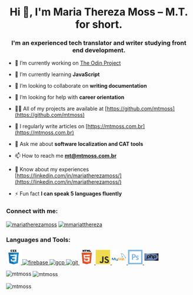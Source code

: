 <h1 align="center">Hi 👋, I'm Maria Thereza Moss – M.T. for short.</h1>
<h3 align="center">I'm an experienced tech translator and writer studying front end development.</h3>

- 🔭 I’m currently working on [The Odin Project](https://www.theodinproject.com/)

- 🌱 I’m currently learning **JavaScript**

- 👯 I’m looking to collaborate on **writing documentation**

- 🤝 I’m looking for help with **career orientation**

- 👨‍💻 All of my projects are available at [https://github.com/mtmoss](https://github.com/mtmoss)

- 📝 I regularly write articles on [https://mtmoss.com.br](https://mtmoss.com.br)

- 💬 Ask me about **software localization and CAT tools**

- 📫 How to reach me **mt@mtmoss.com.br**

- 📄 Know about my experiences [https://linkedin.com/in/mariatherezamoss/](https://linkedin.com/in/mariatherezamoss/)

- ⚡ Fun fact **I can speak 5 languages fluently**

<h3 align="left">Connect with me:</h3>
<p align="left">
<a href="https://linkedin.com/in/mariatherezamoss" target="blank"><img align="center" src="https://raw.githubusercontent.com/rahuldkjain/github-profile-readme-generator/master/src/images/icons/Social/linked-in-alt.svg" alt="mariatherezamoss" height="30" width="40" /></a>
<a href="https://instagram.com/mmariatthereza" target="blank"><img align="center" src="https://raw.githubusercontent.com/rahuldkjain/github-profile-readme-generator/master/src/images/icons/Social/instagram.svg" alt="mmariatthereza" height="30" width="40" /></a>
</p>

<h3 align="left">Languages and Tools:</h3>
<p align="left"> <a href="https://www.w3schools.com/css/" target="_blank" rel="noreferrer"> <img src="https://raw.githubusercontent.com/devicons/devicon/master/icons/css3/css3-original-wordmark.svg" alt="css3" width="40" height="40"/> </a> <a href="https://firebase.google.com/" target="_blank" rel="noreferrer"> <img src="https://www.vectorlogo.zone/logos/firebase/firebase-icon.svg" alt="firebase" width="40" height="40"/> </a> <a href="https://cloud.google.com" target="_blank" rel="noreferrer"> <img src="https://www.vectorlogo.zone/logos/google_cloud/google_cloud-icon.svg" alt="gcp" width="40" height="40"/> </a> <a href="https://git-scm.com/" target="_blank" rel="noreferrer"> <img src="https://www.vectorlogo.zone/logos/git-scm/git-scm-icon.svg" alt="git" width="40" height="40"/> </a> <a href="https://www.w3.org/html/" target="_blank" rel="noreferrer"> <img src="https://raw.githubusercontent.com/devicons/devicon/master/icons/html5/html5-original-wordmark.svg" alt="html5" width="40" height="40"/> </a> <a href="https://developer.mozilla.org/en-US/docs/Web/JavaScript" target="_blank" rel="noreferrer"> <img src="https://raw.githubusercontent.com/devicons/devicon/master/icons/javascript/javascript-original.svg" alt="javascript" width="40" height="40"/> </a> <a href="https://www.mysql.com/" target="_blank" rel="noreferrer"> <img src="https://raw.githubusercontent.com/devicons/devicon/master/icons/mysql/mysql-original-wordmark.svg" alt="mysql" width="40" height="40"/> </a> <a href="https://www.photoshop.com/en" target="_blank" rel="noreferrer"> <img src="https://raw.githubusercontent.com/devicons/devicon/master/icons/photoshop/photoshop-line.svg" alt="photoshop" width="40" height="40"/> </a> <a href="https://www.php.net" target="_blank" rel="noreferrer"> <img src="https://raw.githubusercontent.com/devicons/devicon/master/icons/php/php-original.svg" alt="php" width="40" height="40"/> </a> </p>

<p><img align="left" src="https://github-readme-stats.vercel.app/api/top-langs?username=mtmoss&show_icons=true&locale=en&layout=compact" alt="mtmoss" /></p>

<p>&nbsp;<img align="center" src="https://github-readme-stats.vercel.app/api?username=mtmoss&show_icons=true&locale=en" alt="mtmoss" /></p>

<p><img align="center" src="https://github-readme-streak-stats.herokuapp.com/?user=mtmoss&" alt="mtmoss" /></p>
